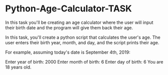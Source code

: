 # Python-Age-Calculator-TASK

In this task you'll be creating an age calculator where the user will input their birth date and the program will give them back their age.

In this task, you'll create a python script that calculates the user's age. The user enters their birth year, month, and day, and the script prints their age.

For example, assuming today's date is September 4th, 2019:

Enter year of birth: 2000
Enter month of birth: 6
Enter day of birth: 6
You are 18 years old.
